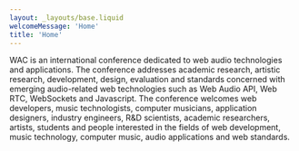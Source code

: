```yaml
---
layout: _layouts/base.liquid
welcomeMessage: 'Home'
title: 'Home'
---
```


WAC is an international conference dedicated to web audio technologies and applications. The conference addresses academic research, artistic research, development, design, evaluation and standards concerned with emerging audio-related web technologies such as Web Audio API, Web RTC, WebSockets and Javascript. The conference welcomes web developers, music technologists, computer musicians, application designers, industry engineers, R&D scientists, academic researchers, artists, students and people interested in the fields of web development, music technology, computer music, audio applications and web standards.
